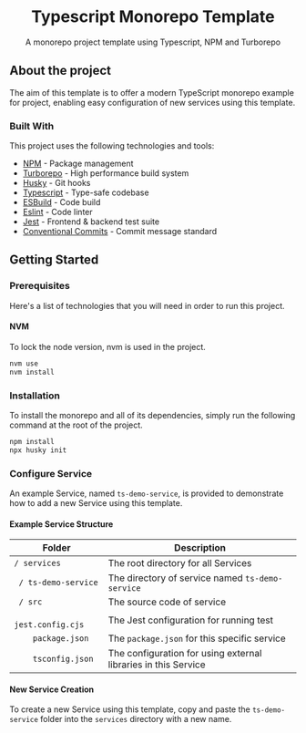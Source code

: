 <div align="center">
  <h1>Typescript Monorepo Template</h1>
  <p>A monorepo project template using Typescript, NPM and Turborepo</p>
</div>

## About the project

The aim of this template is to offer a modern TypeScript monorepo example for project, enabling easy configuration of new services using this template.

### Built With

This project uses the following technologies and tools:

- [NPM](https://npm.io/) - Package management
- [Turborepo](https://turbo.build/repo) - High performance build system
- [Husky](https://typicode.github.io/husky/) - Git hooks
- [Typescript](https://www.typescriptlang.org/) - Type-safe codebase
- [ESBuild](https://esbuild.github.io/) - Code build
- [Eslint](https://eslint.org/) - Code linter
- [Jest](https://jestjs.io/) - Frontend & backend test suite
- [Conventional Commits](https://www.conventionalcommits.org/) - Commit message standard

## Getting Started

### Prerequisites

Here's a list of technologies that you will need in order to run this project.

#### NVM

To lock the node version, nvm is used in the project.

```sh
nvm use
nvm install
```

### Installation

To install the monorepo and all of its dependencies, simply run the following command at the root of the project.

```sh
npm install
npx husky init
```

### Configure Service

An example Service, named `ts-demo-service`, is provided to demonstrate how to add a new Service using this template.

#### Example Service Structure

| Folder                                | Description                                                   |
| ------------------------------------- | ------------------------------------------------------------- |
| <code>/ services </code>               | The root directory for all Services                           |
| <code> / ts-demo-service </code>      | The directory of service named `ts-demo-service`             |
| <code> / src </code>                  | The source code of service                                     |
| <code>    jest.config.cjs </code>      | The Jest configuration for running test                      |
| <code>    package.json </code>        | The `package.json` for this specific service                   |
| <code>    tsconfig.json </code>       | The configuration for using external libraries in this Service |

#### New Service Creation

To create a new Service using this template, copy and paste the `ts-demo-service` folder into the `services` directory with a new name.
